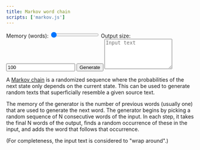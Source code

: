 ```yaml
---
title: Markov word chain
scripts: ['markov.js']
---
```

<input type="hidden" id="type" value="words" />
<label for="memory">Memory (words):</label>
<input id="memory" type="range" steps="1" min="1" max="7" value="1" />
<label for="size">Output size:</label>
<input id="size" type="text" value="100" />
<button id="start" type="button">Generate</button>
<textarea id="input" rows="5" placeholder="Input text"></textarea>
<div id="output" class="box" hidden></div>

A [Markov chain](https://en.wikipedia.org/wiki/Markov_chain) is a randomized
sequence where the probabilities of the next state only depends on the current
state. This can be used to generate random texts that superficially resemble a
given source text.

The memory of the generator is the number of previous words (usually one) that
are used to generate the next word. The generator begins by picking a random
sequence of N consecutive words of the input. In each step, it takes the final N
words of the output, finds a random occurrence of these in the input, and adds
the word that follows that occurrence.

(For completeness, the input text is considered to "wrap around".)
